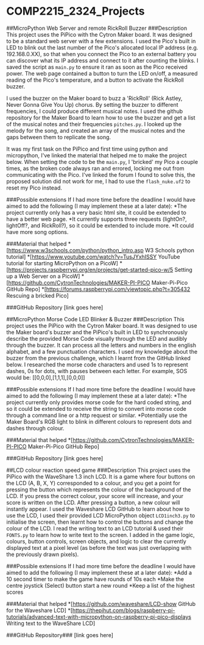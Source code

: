 # COMP2215_2324_Projects
##MicroPython Web Server and remote RickRoll Buzzer
###Description
This project uses the PiPico with the Cytron Maker board. It was designed to be a standard web server with a few extensions. I used the Pico's built in LED to blink out the last number of the Pico's allocated local IP address (e.g. 192.168.0.XX), so that when you connect the Pico to an external battery you can discover what its IP address and connect to it after counting the blinks. I saved the script as <code>main.py</code> to ensure it ran as soon as the Pico received power. The web page contained a button to turn the LED on/off, a measured reading of the Pico's temperature, and a button to activate the RickRoll buzzer.

I used the buzzer on the Maker board to buzz a 'RickRoll' (Rick Astley, Never Gonna Give You Up) chorus. By setting the buzzer to different frequencies, I could produce different musical notes. I used the github repository for the Maker Board to learn how to use the buzzer and get a list of the musical notes and their frequencies <code>pitches.py</code>. I looked up the melody for the song, and created an array of the musical notes and the gaps between them to replicate the song.

It was my first task on the PiPico and first time using python and micropython, I've linked the material that helped me to make the project below. When setting the code to be the <code>main.py</code>, I 'bricked' my Pico a couple times, as the broken code always ran and errored, locking me out from communicating with the Pico. I've linked the forum I found to solve this, the proposed solution did not work for me, I had to use the <code>flash_nuke.uf2</code> to reset my Pico instead.

###Possible extensions
If I had more time before the deadline I would have aimed to add the following (I may implement these at a later date):
*The project currently only has a very basic html site, it could be extended to have a better web page.
*It currently supports three requests (lightOn?, lightOff?, and RickRoll?), so it could be extended to include more.
*It could have more song options.

###Material that helped
*[https://www.w3schools.com/python/python_intro.asp W3 Schools python tutorial]
*[https://www.youtube.com/watch?v=TusJYxhISSY YouTube tutorial for starting MicroPython on a PicoW]
*[https://projects.raspberrypi.org/en/projects/get-started-pico-w/5 Setting up a Web Server on a PicoW]
*[https://github.com/CytronTechnologies/MAKER-PI-PICO Maker-Pi-Pico GitHub Repo]
*[https://forums.raspberrypi.com/viewtopic.php?t=305432 Rescuing a bricked Pico]

###GitHub Repository
[link goes here]

##MicroPython Morse Code LED Blinker & Buzzer
###Description
This project uses the PiPico with the Cytron Maker board. It was designed to use the Maker board's buzzer and the PiPico's built in LED to synchronously describe the provided Morse Code visually through the LED and audibly through the buzzer. It can process all the letters and numbers in the english alphabet, and a few punctuation characters. I used my knowledge about the buzzer from the previous challenge, which I learnt from the GitHub linked below. I researched the morse code characters and used 1s to represent dashes, 0s for dots, with pauses between each letter. For example, SOS would be: [[0,0,0],[1,1,1],[0,0,0]]

###Possible extensions
If I had more time before the deadline I would have aimed to add the following (I may implement these at a later date):
*The project currently only provides morse code for the hard coded string, and so it could be extended to receive the string to convert into morse code through a command line or a http request or similar.
*Potentially use the Maker Board's RGB light to blink in different colours to represent dots and dashes through colour.

###Material that helped
*[https://github.com/CytronTechnologies/MAKER-PI-PICO Maker-Pi-Pico GitHub Repo]

###GitHub Repository
[link goes here]



##LCD colour reaction speed game
###Description
This project uses the PiPico with the WaveShare 1.3 inch LCD. It is a game where four buttons on the LCD (A, B, X, Y) corresponded to a colour, and you get a point for pressing the button which represents the colour of the background of the LCD. If you press the correct colour, your score will increase, and your score is written on the LCD. After pressing a button, a new colour will instantly appear. I used the Waveshare LCD GitHub to learn about how to use the LCD, I used their provided LCD MicroPython object <code>LCD1inch3.py</code> to initialise the screen, then learnt how to control the buttons and change the colour of the LCD. I read the writing text to an LCD tutorial & used their <code>FONTS.py</code> to learn how to write text to the screen. I added in the game logic, colours, button controls, screen objects, and logic to clear the currently displayed text at a pixel level (as before the text was just overlapping with the previously drawn pixels).

###Possible extensions
If I had more time before the deadline I would have aimed to add the following (I may implement these at a later date):
*Add a 10 second timer to make the game have rounds of 10s each
*Make the centre joystick (Select) button start a new round
*Keep a list of the highest scores

###Material that helped
*[https://github.com/waveshare/LCD-show GitHub for the Waveshare LCD]
*[https://thepihut.com/blogs/raspberry-pi-tutorials/advanced-text-with-micropython-on-raspberry-pi-pico-displays Writing text to the WaveShare LCD]

###GitHub Repository###
[link goes here]
